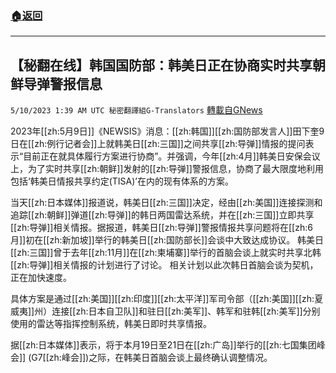 ###  [:house:返回](README.md)
---


## 【秘翻在线】韩国国防部：韩美日正在协商实时共享朝鲜导弹警报信息
`5/10/2023 1:39 AM UTC 秘密翻譯組G-Translators` [轉載自GNews](https://gnews.org/articles/1287827)

2023年[[zh:5月9日]]《NEWSIS》消息：[[zh:韩国]][[zh:国防部发言人]]田下奎9日在[[zh:例行记者会]]上就韩美日[[zh:三国]]之间共享[[zh:导弹]]情报的提问表示“目前正在就具体履行方案进行协商”。并强调，今年[[zh:4月]]韩美日安保会议上，为了实时共享[[zh:朝鲜]]发射的[[zh:导弹]]警报信息，协商了最大限度地利用包括‘韩美日情报共享约定(TISA)’在内的现有体系的方案。

当天[[zh:日本媒体]]报道说，韩美日[[zh:三国]]决定，经由[[zh:美国]]连接探测和追踪[[zh:朝鲜]]弹道[[zh:导弹]]的韩日两国雷达系统，并在[[zh:三国]]立即共享[[zh:导弹]]相关情报。据报道，韩美日[[zh:导弹]]警报情报共享问题将在[[zh:6月]]初在[[zh:新加坡]]举行的韩美日[[zh:国防部长]]会谈中大致达成协议。 韩美日[[zh:三国]]曾于去年[[zh:11月]]在[[zh:柬埔寨]]举行的首脑会谈上就实时共享北韩[[zh:导弹]]相关情报的计划进行了讨论。 相关计划以此次韩日首脑会谈为契机，正在加快速度。

具体方案是通过[[zh:美国]][[zh:印度]][[zh:太平洋]]军司令部（[[zh:美国]][[zh:夏威夷]]州）连接[[zh:日本自卫队]]和驻日[[zh:美军]]、韩军和驻韩[[zh:美军]]分别使用的雷达等指挥控制系统，韩美日即时共享情报。

据[[zh:日本媒体]]表示，将于本月19日至21日在[[zh:广岛]]举行的[[zh:七国集团峰会]] (G7[[zh:峰会]])之际，在韩美日首脑会谈上最终确认调整情况。
